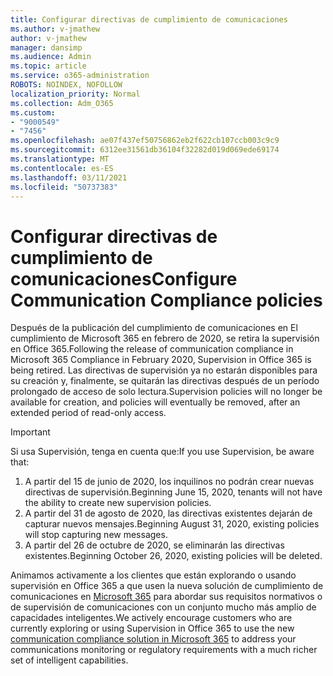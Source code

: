 ```yaml
---
title: Configurar directivas de cumplimiento de comunicaciones
ms.author: v-jmathew
author: v-jmathew
manager: dansimp
ms.audience: Admin
ms.topic: article
ms.service: o365-administration
ROBOTS: NOINDEX, NOFOLLOW
localization_priority: Normal
ms.collection: Adm_O365
ms.custom:
- "9000549"
- "7456"
ms.openlocfilehash: ae07f437ef50756862eb2f622cb107ccb003c9c9
ms.sourcegitcommit: 6312ee31561db36104f32282d019d069ede69174
ms.translationtype: MT
ms.contentlocale: es-ES
ms.lasthandoff: 03/11/2021
ms.locfileid: "50737383"
---
```

# <a name="configure-communication-compliance-policies"></a><span data-ttu-id="b2b2f-102">Configurar directivas de cumplimiento de comunicaciones</span><span class="sxs-lookup"><span data-stu-id="b2b2f-102">Configure Communication Compliance policies</span></span>

<span data-ttu-id="b2b2f-103">Después de la publicación del cumplimiento de comunicaciones en El cumplimiento de Microsoft 365 en febrero de 2020, se retira la supervisión en Office 365.</span><span class="sxs-lookup"><span data-stu-id="b2b2f-103">Following the release of communication compliance in Microsoft 365 Compliance in February 2020, Supervision in Office 365 is being retired.</span></span> <span data-ttu-id="b2b2f-104">Las directivas de supervisión ya no estarán disponibles para su creación y, finalmente, se quitarán las directivas después de un período prolongado de acceso de solo lectura.</span><span class="sxs-lookup"><span data-stu-id="b2b2f-104">Supervision policies will no longer be available for creation, and policies will eventually be removed, after an extended period of read-only access.</span></span>

> [!IMPORTANT]
> <span data-ttu-id="b2b2f-105">Si usa Supervisión, tenga en cuenta que:</span><span class="sxs-lookup"><span data-stu-id="b2b2f-105">If you use Supervision, be aware that:</span></span>
>
> 1. <span data-ttu-id="b2b2f-106">A partir del 15 de junio de 2020, los inquilinos no podrán crear nuevas directivas de supervisión.</span><span class="sxs-lookup"><span data-stu-id="b2b2f-106">Beginning June 15, 2020, tenants will not have the ability to create new supervision policies.</span></span>
> 2. <span data-ttu-id="b2b2f-107">A partir del 31 de agosto de 2020, las directivas existentes dejarán de capturar nuevos mensajes.</span><span class="sxs-lookup"><span data-stu-id="b2b2f-107">Beginning August 31, 2020, existing policies will stop capturing new messages.</span></span>
> 3. <span data-ttu-id="b2b2f-108">A partir del 26 de octubre de 2020, se eliminarán las directivas existentes.</span><span class="sxs-lookup"><span data-stu-id="b2b2f-108">Beginning October 26, 2020, existing policies will be deleted.</span></span>

<span data-ttu-id="b2b2f-109">Animamos activamente a los clientes que están explorando o usando supervisión en Office 365 a que usen la nueva solución de cumplimiento de comunicaciones en [Microsoft 365](https://go.microsoft.com/fwlink/?linkid=2128593) para abordar sus requisitos normativos o de supervisión de comunicaciones con un conjunto mucho más amplio de capacidades inteligentes.</span><span class="sxs-lookup"><span data-stu-id="b2b2f-109">We actively encourage customers who are currently exploring or using Supervision in Office 365 to use the new [communication compliance solution in Microsoft 365](https://go.microsoft.com/fwlink/?linkid=2128593) to address your communications monitoring or regulatory requirements with a much richer set of intelligent capabilities.</span></span>
